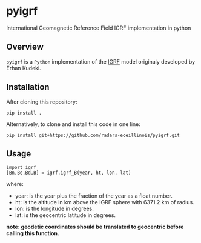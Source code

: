 pyigrf
======
International Geomagnetic Reference Field IGRF implementation in python

Overview
--------
`pyigrf` is a `Python` implementation of the [IGRF](https://www.ngdc.noaa.gov/IAGA/vmod/igrf.html) model originaly developed by Erhan Kudeki.

Installation
------------
After cloning this repository:

    pip install .
    
Alternatively, to clone and install this code in one line:

    pip install git+https://github.com/radars-eceillinois/pyigrf.git
    
Usage
-----

    import igrf
    [Bn,Be,Bd,B] = igrf.igrf_B(year, ht, lon, lat)
    
where:
- year: is the year plus the fraction of the year as a float number.
- ht: is the altitude in km above the IGRF sphere with 6371.2 km of radius.
- lon: is the longitude in degrees.
- lat: is the geocentric latitude in degrees.

**note: geodetic coordinates should be translated to geocentric before calling this function.**
